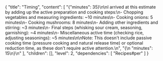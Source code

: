 {
  "title": "Timing",
  "content": [
    "{\"minutes\": 35}\n\nI arrived at this estimate by adding up the active preparation and cooking steps:\n- Chopping vegetables and measuring ingredients: ~10 minutes\n- Cooking onions: 5 minutes\n- Cooking mushrooms: 8 minutes\n- Adding other ingredients and stirring: ~3 minutes\n- Final steps (whisking sour cream, seasoning, garnishing): ~4 minutes\n- Miscellaneous active time (checking rice, adjusting seasonings): ~5 minutes\n\nNote: This doesn't include passive cooking time (pressure cooking and natural release time) or optional reduction time, as these don't require active attention.\n",
    "{\n  \"minutes\": 15\n}\n"
  ],
  "children": [],
  "level": 2,
  "dependencies": [
    "Recipes#per"
  ]
}